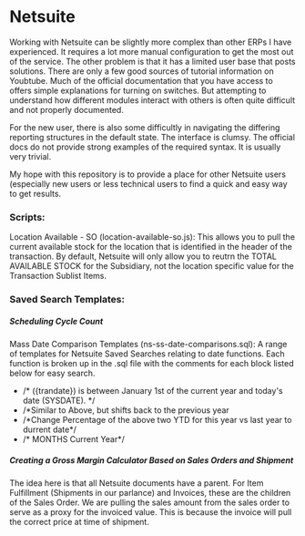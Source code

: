 # Netsuite

Working with Netsuite can be slightly more complex than other ERPs I have experienced. It requires a lot more manual configuration to get the most out of the service. The other problem is that it has a limited user base that posts solutions. There are only a few good sources of tutorial information on Youbtube. Much of the official documentation that you have access to offers simple explanations for turning on switches. But attempting to understand how different modules interact with others is often quite difficult and not properly documented.

For the new user, there is also some difficultly in navigating the differing reporting structures in the default state. The interface is clumsy. The official docs do not provide strong examples of the required syntax. It is usually very trivial.

My hope with this repository is to provide a place for other Netsuite users (especially new users or less technical users to find a quick and easy way to get results.

### Scripts:
Location Available - SO (location-available-so.js): 
This allows you to pull the current available stock for the location that is identified in the header of the transaction. By default, Netsuite will only allow you to reutrn the TOTAL AVAILABLE STOCK for the Subsidiary, not the location specific value for the Transaction Sublist Items.

### Saved Search Templates:

##### Scheduling Cycle Count
Mass Date Comparison Templates (ns-ss-date-comparisons.sql): 
A range of templates for Netsuite Saved Searches relating to date functions. Each function is broken up in the .sql file with the comments for each block listed below for easy search.
<ul>
  <li>/* ({trandate}) is between January 1st of the current year and today's date (SYSDATE). */</li>
  <li>/*Similar to Above, but shifts back to the previous year</li>
  <li>/*Change Percentage of the above two YTD for this year vs last year to durrent date*/</li>
  <li>/* MONTHS Current Year*/</li>
</ul>

##### Creating a Gross Margin Calculator Based on Sales Orders and Shipment
The idea here is that all Netsuite documents have a parent. For Item Fulfillment (Shipments in our parlance) and Invoices, these are the children of the Sales Order. We are pulling the sales amount from the sales order to serve as a proxy for the invoiced value. This is because the invoice will pull the correct price at time of shipment.
